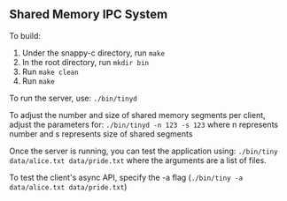 Shared Memory IPC System
------------------------

To build:

1. Under the snappy-c directory, run `make`
2. In the root directory, run `mkdir bin`
2. Run `make clean`
3. Run `make`

To run the server, use: `./bin/tinyd`

To adjust the number and size of shared memory segments per client, adjust the parameters for: `./bin/tinyd -n 123 -s 123` where n represents number and s represents size of shared segments

Once the server is running, you can test the application using: `./bin/tiny data/alice.txt data/pride.txt` where the arguments are a list of files.

To test the client's async API, specify the -a flag (`./bin/tiny -a data/alice.txt data/pride.txt`)